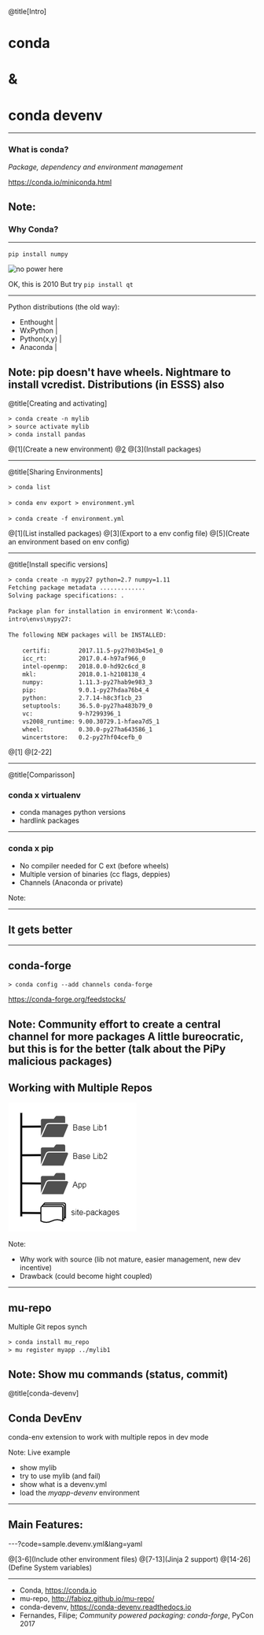 @title[Intro]

# conda
# &
# conda devenv

---

### What is conda?

*Package, dependency and environment management*

https://conda.io/miniconda.html

Note:
---

### Why Conda?

---

`pip install numpy`

![no power here](http://www.reactiongifs.com/r/2013/08/no-power.gif)

<span class="fragment">OK, this is 2010</span>
<span class="fragment">But try `pip install qt`</span>

--- 
Python distributions (the old way):
- Enthought |
- WxPython |
- Python(x,y) |
- Anaconda |

Note:
pip doesn't have wheels. Nightmare to install vcredist. Distributions (in ESSS) also
---

@title[Creating and activating]

```shell
> conda create -n mylib
> source activate mylib
> conda install pandas
```
@[1](Create a new environment)
@[2](Activate)
@[3](Install packages)

---

@title[Sharing Environments]

```shell
> conda list

> conda env export > environment.yml

> conda create -f environment.yml
```

@[1](List installed packages)
@[3](Export to a env config file)
@[5](Create an environment based on env config)

---

@title[Install specific versions]

```shell
> conda create -n mypy27 python=2.7 numpy=1.11
Fetching package metadata .............
Solving package specifications: .

Package plan for installation in environment W:\conda-intro\envs\mypy27:

The following NEW packages will be INSTALLED:

    certifi:        2017.11.5-py27h03b45e1_0
    icc_rt:         2017.0.4-h97af966_0
    intel-openmp:   2018.0.0-hd92c6cd_8
    mkl:            2018.0.1-h2108138_4
    numpy:          1.11.3-py27hab9e983_3
    pip:            9.0.1-py27hdaa76b4_4
    python:         2.7.14-h8c3f1cb_23
    setuptools:     36.5.0-py27ha483b79_0
    vc:             9-h7299396_1
    vs2008_runtime: 9.00.30729.1-hfaea7d5_1
    wheel:          0.30.0-py27ha643586_1
    wincertstore:   0.2-py27hf04cefb_0
```

@[1]
@[2-22]

---

@title[Comparisson]

### conda x virtualenv

- conda manages python versions
- hardlink packages

---

### conda x pip

<ul>
<li>No compiler needed for C ext <span class="fragment">(before wheels)</span></li>
<li>Multiple version of binaries (cc flags, deppies)</li>
<li>Channels (Anaconda or private)</li>
</ul>

Note:

---

## It gets better

---

## conda-forge

```
> conda config --add channels conda-forge
```

https://conda-forge.org/feedstocks/

Note:
Community effort to create a central channel for more packages
A little bureocratic, but this is for the better
(talk about the PiPy malicious packages)
---

## Working with Multiple Repos

![mu-repo](assets/mu-repo.png)

Note:
- Why work with source (lib not mature, easier management, new dev incentive)
- Drawback (could become hight coupled)
---

## mu-repo
Multiple Git repos synch

```shell
> conda install mu_repo
> mu register myapp ../mylib1
```

Note:
Show mu commands (status, commit)
---

@title[conda-devenv]

## Conda DevEnv

conda-env extension to work with multiple repos in dev mode

Note:
Live example
- show mylib
- try to use mylib (and fail)
- show what is a devenv.yml
- load the *myapp-devenv* environment

---

## Main Features:

---?code=sample.devenv.yml&lang=yaml

@[3-6](Include other environment files)
@[7-13](Jinja 2 support)
@[14-26](Define System variables)

---

- Conda, https://conda.io
- mu-repo, http://fabioz.github.io/mu-repo/
- conda-devenv, https://conda-devenv.readthedocs.io
- Fernandes, Filipe; *Community powered packaging: conda-forge*, PyCon 2017
